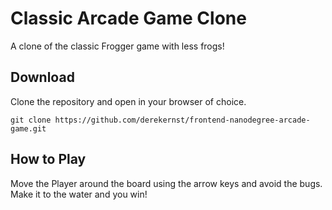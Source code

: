 # Classic Arcade Game Clone

A clone of the classic Frogger game with less frogs!

## Download

Clone the repository and open in your browser of choice.

```git clone https://github.com/derekernst/frontend-nanodegree-arcade-game.git```

## How to Play

Move the Player around the board using the arrow keys and avoid the bugs. Make it to the water and you win!